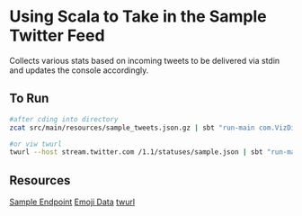 Using Scala to Take in the Sample Twitter Feed
==============================================

Collects various stats based on incoming tweets to be delivered via stdin and updates the console accordingly.


To Run
------
```bash
#after cding into directory
zcat src/main/resources/sample_tweets.json.gz | sbt "run-main com.VizDiff.SampleTwitterStream.TweetIn"

#or viw twurl
twurl --host stream.twitter.com /1.1/statuses/sample.json | sbt "run-main com.VizDiff.SampleTwitterStream.TweetIn"
```


Resources
---------
[Sample Endpoint](https://dev.twitter.com/docs/api/1.1/get/statuses/sample)
[Emoji Data](https://github.com/iamcal/emoji-data)
[twurl](https://github.com/twitter/twurl)
